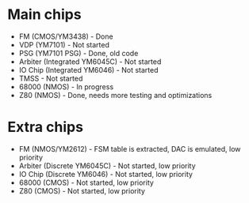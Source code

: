 # Main chips

* FM (CMOS/YM3438) - Done
* VDP (YM7101) - Not started
* PSG (YM7101 PSG) - Done, old code
* Arbiter (Integrated YM6045C) - Not started
* IO Chip (Integrated YM6046) - Not started
* TMSS - Not started
* 68000 (NMOS) - In progress
* Z80 (NMOS) - Done, needs more testing and optimizations

# Extra chips
* FM (NMOS/YM2612) - FSM table is extracted, DAC is emulated, low priority
* Arbiter (Discrete YM6045C) - Not started, low priority
* IO Chip (Discrete YM6046) - Not started, low priority
* 68000 (CMOS) - Not started, low priority
* Z80 (CMOS) - Not started, low priority

